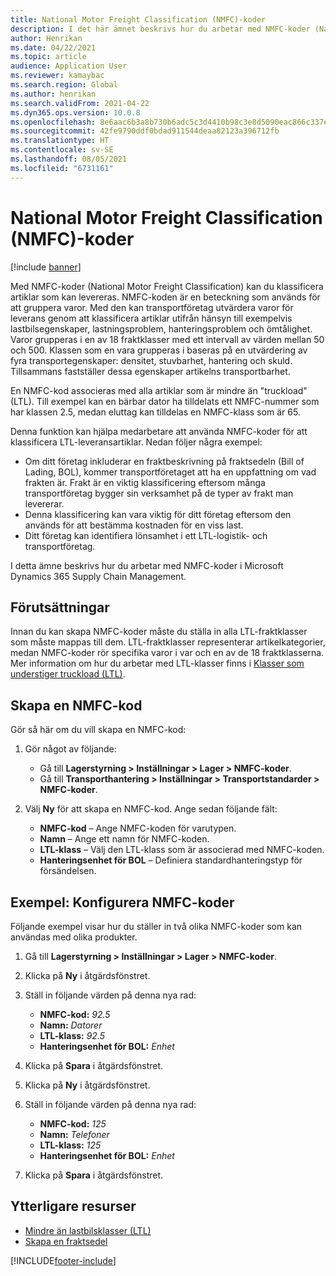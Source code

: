 ```yaml
---
title: National Motor Freight Classification (NMFC)-koder
description: I det här ämnet beskrivs hur du arbetar med NMFC-koder (National Motor Freight Classification) i Microsoft Dynamics 365 Supply Chain Management
author: Henrikan
ms.date: 04/22/2021
ms.topic: article
audience: Application User
ms.reviewer: kamaybac
ms.search.region: Global
ms.author: henrikan
ms.search.validFrom: 2021-04-22
ms.dyn365.ops.version: 10.0.8
ms.openlocfilehash: 8e6aac6b3a8b730b6adc5c3d4410b98c3e8d5090eac866c337ed1d03409ba765
ms.sourcegitcommit: 42fe9790ddf0bdad911544deaa82123a396712fb
ms.translationtype: HT
ms.contentlocale: sv-SE
ms.lasthandoff: 08/05/2021
ms.locfileid: "6731161"
---
```

# <a name="national-motor-freight-classification-nmfc-codes"></a>National Motor Freight Classification (NMFC)-koder

[!include [banner](../includes/banner.md)]

Med NMFC-koder (National Motor Freight Classification) kan du klassificera artiklar som kan levereras. NMFC-koden är en beteckning som används för att gruppera varor. Med den kan transportföretag utvärdera varor för leverans genom att klassificera artiklar utifrån hänsyn till exempelvis lastbilsegenskaper, lastningsproblem, hanteringsproblem och ömtålighet. Varor grupperas i en av 18 fraktklasser med ett intervall av värden mellan 50 och 500. Klassen som en vara grupperas i baseras på en utvärdering av fyra transportegenskaper: densitet, stuvbarhet, hantering och skuld. Tillsammans fastställer dessa egenskaper artikelns transportbarhet.

En NMFC-kod associeras med alla artiklar som är mindre än "truckload" (LTL). Till exempel kan en bärbar dator ha tilldelats ett NMFC-nummer som har klassen 2.5, medan eluttag kan tilldelas en NMFC-klass som är 65.

Denna funktion kan hjälpa medarbetare att använda NMFC-koder för att klassificera LTL-leveransartiklar. Nedan följer några exempel:

- Om ditt företag inkluderar en fraktbeskrivning på fraktsedeln (Bill of Lading, BOL), kommer transportföretaget att ha en uppfattning om vad frakten är. Frakt är en viktig klassificering eftersom många transportföretag bygger sin verksamhet på de typer av frakt man levererar.
- Denna klassificering kan vara viktig för ditt företag eftersom den används för att bestämma kostnaden för en viss last.
- Ditt företag kan identifiera lönsamhet i ett LTL-logistik- och transportföretag.

I detta ämne beskrivs hur du arbetar med NMFC-koder i Microsoft Dynamics 365 Supply Chain Management.

## <a name="prerequisites"></a>Förutsättningar

Innan du kan skapa NMFC-koder måste du ställa in alla LTL-fraktklasser som måste mappas till dem. LTL-fraktklasser representerar artikelkategorier, medan NMFC-koder rör specifika varor i var och en av de 18 fraktklasserna. Mer information om hur du arbetar med LTL-klasser finns i [Klasser som understiger truckload (LTL)](ltl-class.md).

## <a name="create-an-nmfc-code"></a>Skapa en NMFC-kod

Gör så här om du vill skapa en NMFC-kod:

1. Gör något av följande:

    - Gå till **Lagerstyrning \> Inställningar \> Lager \> NMFC-koder**.
    - Gå till **Transporthantering \> Inställningar \> Transportstandarder \> NMFC-koder**.

1. Välj **Ny** för att skapa en NMFC-kod. Ange sedan följande fält:

    - **NMFC-kod** – Ange NMFC-koden för varutypen.
    - **Namn** – Ange ett namn för NMFC-koden.
    - **LTL-klass** – Välj den LTL-klass som är associerad med NMFC-koden.
    - **Hanteringsenhet för BOL** – Definiera standardhanteringstyp för försändelsen.

## <a name="example-set-up-nmfc-codes"></a>Exempel: Konfigurera NMFC-koder

Följande exempel visar hur du ställer in två olika NMFC-koder som kan användas med olika produkter.

1. Gå till **Lagerstyrning \> Inställningar \> Lager \> NMFC-koder**.
1. Klicka på **Ny** i åtgärdsfönstret.
1. Ställ in följande värden på denna nya rad:

    - **NMFC-kod:** *92.5*
    - **Namn:** *Datorer*
    - **LTL-klass:** *92.5*
    - **Hanteringsenhet för BOL:** *Enhet*

1. Klicka på **Spara** i åtgärdsfönstret.
1. Klicka på **Ny** i åtgärdsfönstret.
1. Ställ in följande värden på denna nya rad:

    - **NMFC-kod:** *125*
    - **Namn:** *Telefoner*
    - **LTL-klass:** *125*
    - **Hanteringsenhet för BOL:** *Enhet*

1. Klicka på **Spara** i åtgärdsfönstret.

## <a name="additional-resources"></a>Ytterligare resurser

- [Mindre än lastbilsklasser (LTL)](ltl-class.md)
- [Skapa en fraktsedel](create-bill-of-lading.md)

[!INCLUDE[footer-include](../../includes/footer-banner.md)]
